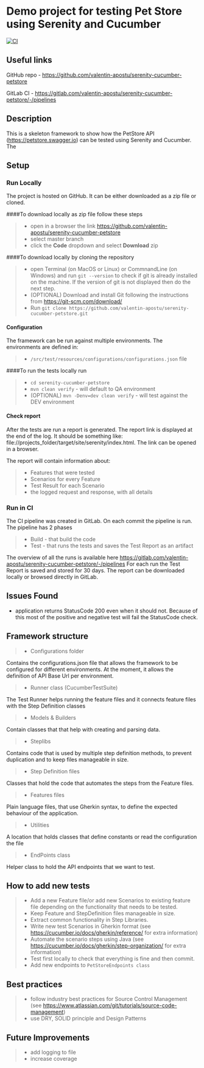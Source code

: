 # Demo project for testing Pet Store using Serenity and Cucumber

[![CI](https://gitlab.com/valentin-apostu/serenity-cucumber-petstore/badges/master/pipeline.svg)](https://gitlab.com/valentin-apostu/serenity-cucumber-petstore/-/commits/master)

## Useful links
GitHub repo - https://github.com/valentin-apostu/serenity-cucumber-petstore

GitLab CI - https://gitlab.com/valentin-apostu/serenity-cucumber-petstore/-/pipelines

## Description
This is a skeleton framework to show how the PetStore API (https://petstore.swagger.io) can be tested using Serenity and Cucumber.
The 
## Setup
### Run Locally
The project is hosted on GitHub. It can be either downloaded as a zip file or cloned.

####To download locally as zip file follow these steps
> * open in a browser the link https://github.com/valentin-apostu/serenity-cucumber-petstore</br>
> * select master branch
> * click the __Code__ dropdown and select __Download__ zip
>
####To download locally by cloning the repository
> * open Terminal (on MacOS or Linux) or CommnandLine (on Windows) and run 
> ```git --version```
 to check if git is already installed on the machine. If the version of git is not displayed then do the next step.
> * (OPTIONAL) Download and install Git following the instructions from https://git-scm.com/download/ 
> * Run ```git clone https://github.com/valentin-apostu/serenity-cucumber-petstore.git```

#### Configuration
The framework can be run against multiple environments. The environments are defined in:
> * ```/src/test/resources/configurations/configurations.json``` file

####To run the tests locally run
> * ```cd serenity-cucumber-petstore```
> * ```mvn clean verify``` - will default to QA environment
> * (OPTIONAL) ```mvn -Denv=dev clean verify``` - will test against the DEV environment

#### Check report
After the tests are run a report is generated. The report link is displayed at the end of the log. It should be something like:
file://projects_folder/target/site/serenity/index.html. The link can be opened in a browser. 

The report will contain information about:
> * Features that were tested
> * Scenarios for every Feature
> * Test Result for each Scenario
> * the logged request and response, with all details

### Run in CI
The CI pipeline was created in GitLab. On each commit the pipeline is run. The pipeline has 2 phases
> * Build - that build the code
> * Test - that runs the tests and saves the Test Report as an artifact 

The overview of all the runs is available here https://gitlab.com/valentin-apostu/serenity-cucumber-petstore/-/pipelines
For each run the Test Report is saved and stored for 30 days. The report can be downloaded locally or browsed directly in GitLab.


## Issues Found
* application returns StatusCode 200 even when it should not. Because of this most of the positive and negative test will fail the StatusCode check.


## Framework structure
> * Configurations folder

Contains the configurations.json file that allows the framework to be configured for different environments. At the moment, it allows the definition of API Base Url per environment.
> * Runner class (CucumberTestSuite)

The Test Runner helps running the feature files and it connects feature files with the Step Definition classes
> * Models & Builders

Contain classes that that help with creating and parsing data.
> * Steplibs

Contains code that is used by multiple step definition methods, to prevent duplication and to keep files manageable in size.  
> * Step Definition files

Classes that hold the code that automates the steps from the Feature files.
> * Features files

Plain language files, that use Gherkin syntax, to define the expected behaviour of the application.
> * Utilities

A location that holds classes that define constants or read the configuration the file
> * EndPoints class

Helper class to hold the API endpoints that we want to test.

## How to add new tests
> * Add a new Feature file/or add new Scenarios to existing feature file depending on the functionality that needs to be tested.
> * Keep Feature and StepDefinition files manageable in size.
> * Extract common functionality in Step Libraries.
> * Write new test Scenarios in Gherkin format (see https://cucumber.io/docs/gherkin/reference/ for extra information)
> * Automate the scenario steps using Java (see https://cucumber.io/docs/gherkin/step-organization/ for extra information)
> * Test first locally to check that everything is fine and then commit.
> * Add new endpoints to ```PetStoreEndpoints class```

## Best practices 
> * follow industry best practices for Source Control Management (see https://www.atlassian.com/git/tutorials/source-code-management)
> * use DRY, SOLID principle and Design Patterns

## Future Improvements
> * add logging to file
> * increase coverage


